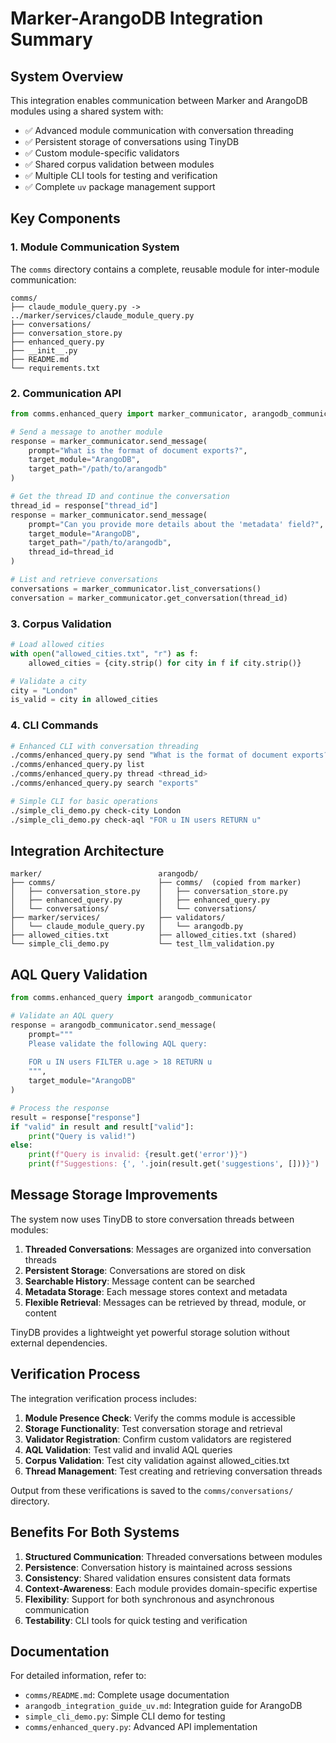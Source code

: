 # Marker-ArangoDB Integration Summary

## System Overview

This integration enables communication between Marker and ArangoDB modules using a shared system with:
- ✅ Advanced module communication with conversation threading
- ✅ Persistent storage of conversations using TinyDB
- ✅ Custom module-specific validators
- ✅ Shared corpus validation between modules
- ✅ Multiple CLI tools for testing and verification
- ✅ Complete `uv` package management support

## Key Components

### 1. Module Communication System
The `comms` directory contains a complete, reusable module for inter-module communication:

```
comms/
├── claude_module_query.py -> ../marker/services/claude_module_query.py
├── conversations/
├── conversation_store.py
├── enhanced_query.py
├── __init__.py
├── README.md
└── requirements.txt
```

### 2. Communication API

```python
from comms.enhanced_query import marker_communicator, arangodb_communicator

# Send a message to another module
response = marker_communicator.send_message(
    prompt="What is the format of document exports?",
    target_module="ArangoDB",
    target_path="/path/to/arangodb"
)

# Get the thread ID and continue the conversation
thread_id = response["thread_id"]
response = marker_communicator.send_message(
    prompt="Can you provide more details about the 'metadata' field?",
    target_module="ArangoDB",
    target_path="/path/to/arangodb",
    thread_id=thread_id
)

# List and retrieve conversations
conversations = marker_communicator.list_conversations()
conversation = marker_communicator.get_conversation(thread_id)
```

### 3. Corpus Validation

```python
# Load allowed cities
with open("allowed_cities.txt", "r") as f:
    allowed_cities = {city.strip() for city in f if city.strip()}

# Validate a city
city = "London"
is_valid = city in allowed_cities
```

### 4. CLI Commands

```bash
# Enhanced CLI with conversation threading
./comms/enhanced_query.py send "What is the format of document exports?" --module ArangoDB
./comms/enhanced_query.py list
./comms/enhanced_query.py thread <thread_id>
./comms/enhanced_query.py search "exports"

# Simple CLI for basic operations
./simple_cli_demo.py check-city London
./simple_cli_demo.py check-aql "FOR u IN users RETURN u"
```

## Integration Architecture

```
marker/                          arangodb/
├── comms/                       ├── comms/  (copied from marker)
│   ├── conversation_store.py    │   ├── conversation_store.py
│   ├── enhanced_query.py        │   ├── enhanced_query.py
│   └── conversations/           │   └── conversations/
├── marker/services/             ├── validators/
│   └── claude_module_query.py   │   └── arangodb.py
├── allowed_cities.txt           ├── allowed_cities.txt (shared)
└── simple_cli_demo.py           └── test_llm_validation.py
```

## AQL Query Validation

```python
from comms.enhanced_query import arangodb_communicator

# Validate an AQL query
response = arangodb_communicator.send_message(
    prompt="""
    Please validate the following AQL query:
    
    FOR u IN users FILTER u.age > 18 RETURN u
    """,
    target_module="ArangoDB"
)

# Process the response
result = response["response"]
if "valid" in result and result["valid"]:
    print("Query is valid!")
else:
    print(f"Query is invalid: {result.get('error')}")
    print(f"Suggestions: {', '.join(result.get('suggestions', []))}")
```

## Message Storage Improvements

The system now uses TinyDB to store conversation threads between modules:

1. **Threaded Conversations**: Messages are organized into conversation threads
2. **Persistent Storage**: Conversations are stored on disk
3. **Searchable History**: Message content can be searched
4. **Metadata Storage**: Each message stores context and metadata
5. **Flexible Retrieval**: Messages can be retrieved by thread, module, or content

TinyDB provides a lightweight yet powerful storage solution without external dependencies.

## Verification Process

The integration verification process includes:

1. **Module Presence Check**: Verify the comms module is accessible
2. **Storage Functionality**: Test conversation storage and retrieval
3. **Validator Registration**: Confirm custom validators are registered
4. **AQL Validation**: Test valid and invalid AQL queries
5. **Corpus Validation**: Test city validation against allowed_cities.txt
6. **Thread Management**: Test creating and retrieving conversation threads

Output from these verifications is saved to the `comms/conversations/` directory.

## Benefits For Both Systems

1. **Structured Communication**: Threaded conversations between modules
2. **Persistence**: Conversation history is maintained across sessions
3. **Consistency**: Shared validation ensures consistent data formats 
4. **Context-Awareness**: Each module provides domain-specific expertise
5. **Flexibility**: Support for both synchronous and asynchronous communication
6. **Testability**: CLI tools for quick testing and verification

## Documentation

For detailed information, refer to:
- `comms/README.md`: Complete usage documentation
- `arangodb_integration_guide_uv.md`: Integration guide for ArangoDB
- `simple_cli_demo.py`: Simple CLI demo for testing
- `comms/enhanced_query.py`: Advanced API implementation